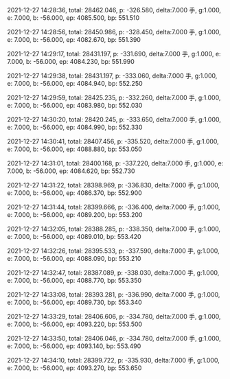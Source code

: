 2021-12-27 14:28:36, total: 28462.046, p: -326.580, delta:7.000 手, g:1.000, e: 7.000, b: -56.000, ep: 4085.500, bp: 551.510

2021-12-27 14:28:56, total: 28450.986, p: -328.450, delta:7.000 手, g:1.000, e: 7.000, b: -56.000, ep: 4082.670, bp: 551.390

2021-12-27 14:29:17, total: 28431.197, p: -331.690, delta:7.000 手, g:1.000, e: 7.000, b: -56.000, ep: 4084.230, bp: 551.990

2021-12-27 14:29:38, total: 28431.197, p: -333.060, delta:7.000 手, g:1.000, e: 7.000, b: -56.000, ep: 4084.940, bp: 552.250

2021-12-27 14:29:59, total: 28425.235, p: -332.260, delta:7.000 手, g:1.000, e: 7.000, b: -56.000, ep: 4083.980, bp: 552.030

2021-12-27 14:30:20, total: 28420.245, p: -333.650, delta:7.000 手, g:1.000, e: 7.000, b: -56.000, ep: 4084.990, bp: 552.330

2021-12-27 14:30:41, total: 28407.456, p: -335.520, delta:7.000 手, g:1.000, e: 7.000, b: -56.000, ep: 4088.880, bp: 553.050

2021-12-27 14:31:01, total: 28400.168, p: -337.220, delta:7.000 手, g:1.000, e: 7.000, b: -56.000, ep: 4084.620, bp: 552.730

2021-12-27 14:31:22, total: 28398.969, p: -336.830, delta:7.000 手, g:1.000, e: 7.000, b: -56.000, ep: 4086.370, bp: 552.900

2021-12-27 14:31:44, total: 28399.666, p: -336.400, delta:7.000 手, g:1.000, e: 7.000, b: -56.000, ep: 4089.200, bp: 553.200

2021-12-27 14:32:05, total: 28388.285, p: -338.350, delta:7.000 手, g:1.000, e: 7.000, b: -56.000, ep: 4089.010, bp: 553.420

2021-12-27 14:32:26, total: 28395.533, p: -337.590, delta:7.000 手, g:1.000, e: 7.000, b: -56.000, ep: 4088.090, bp: 553.210

2021-12-27 14:32:47, total: 28387.089, p: -338.030, delta:7.000 手, g:1.000, e: 7.000, b: -56.000, ep: 4088.770, bp: 553.350

2021-12-27 14:33:08, total: 28393.281, p: -336.990, delta:7.000 手, g:1.000, e: 7.000, b: -56.000, ep: 4089.730, bp: 553.340

2021-12-27 14:33:29, total: 28406.606, p: -334.780, delta:7.000 手, g:1.000, e: 7.000, b: -56.000, ep: 4093.220, bp: 553.500

2021-12-27 14:33:50, total: 28406.046, p: -334.780, delta:7.000 手, g:1.000, e: 7.000, b: -56.000, ep: 4093.140, bp: 553.490

2021-12-27 14:34:10, total: 28399.722, p: -335.930, delta:7.000 手, g:1.000, e: 7.000, b: -56.000, ep: 4093.270, bp: 553.650